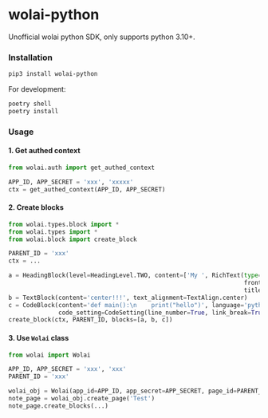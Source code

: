 # wolai-python
Unofficial wolai python SDK, only supports python 3.10+.

### Installation

```bash
pip3 install wolai-python
```

For development:
```bash
poetry shell
poetry install
```

### Usage

#### 1. Get authed context
```python
from wolai.auth import get_authed_context

APP_ID, APP_SECRET = 'xxx', 'xxxxx'
ctx = get_authed_context(APP_ID, APP_SECRET)
```

#### 2. Create blocks
```python
from wolai.types.block import *
from wolai.types import *
from wolai.block import create_block

PARENT_ID = 'xxx'
ctx = ...

a = HeadingBlock(level=HeadingLevel.TWO, content=['My ', RichText(type=InlineTitleType.text,
                                                                  front_color=BlockFrontColors.pink,
                                                                  title='Colorful API')])
b = TextBlock(content='center!!!', text_alignment=TextAlign.center)
c = CodeBlock(content='def main():\n    print("hello")', language='python',
              code_setting=CodeSetting(line_number=True, link_break=True))
create_block(ctx, PARENT_ID, blocks=[a, b, c])
```

#### 3. Use `Wolai` class
```python
from wolai import Wolai

APP_ID, APP_SECRET = 'xxx', 'xxx'
PARENT_ID = 'xxx'

wolai_obj = Wolai(app_id=APP_ID, app_secret=APP_SECRET, page_id=PARENT_ID)
note_page = wolai_obj.create_page('Test')
note_page.create_blocks(...)
```